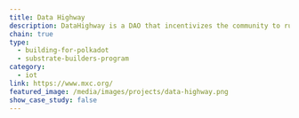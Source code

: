 ```yaml
---
title: Data Highway
description: DataHighway is a DAO that incentivizes the community to run a sophisticated IoT parachain based on Polkadot using the DHX token.
chain: true
type:
  - building-for-polkadot
  - substrate-builders-program
category:
  - iot
link: https://www.mxc.org/
featured_image: /media/images/projects/data-highway.png
show_case_study: false
---
```

